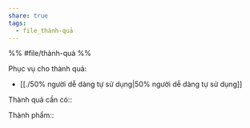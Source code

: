```yaml
---
share: true
tags:
  - file_thành-quả
---
```


%%
#file/thành-quả
%%

Phục vụ cho thành quả:
- [[./50% người dễ dàng tự sử dụng|50% người dễ dàng tự sử dụng]]

Thành quả cần có:: 

Thành phẩm::
